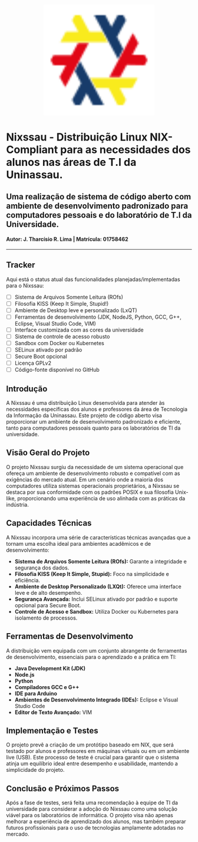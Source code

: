 <p align="center">
  <img width="300" height="300" src="logo.svg">
</p>

# Nixssau - Distribuição Linux NIX-Compliant para as necessidades dos alunos nas áreas de T.I da Uninassau.
## Uma realização de sistema de código aberto com ambiente de desenvolvimento padronizado para computadores pessoais e do laboratório de T.I da Universidade.

#### Autor: J. Tharcísio R. Lima | Matrícula: 01758462

---

## Tracker

Aqui está o status atual das funcionalidades planejadas/implementadas para o Nixssau:

- [ ] Sistema de Arquivos Somente Leitura (ROfs)
- [ ] Filosofia KISS (Keep It Simple, Stupid!)
- [ ] Ambiente de Desktop leve e personalizado (LxQT)
- [ ] Ferramentas de desenvolvimento (JDK, NodeJS, Python, GCC, G++, Eclipse, Visual Studio Code, VIM)
- [ ] Interface customizada com as cores da universidade
- [ ] Sistema de controle de acesso robusto
- [ ] Sandbox com Docker ou Kubernetes
- [ ] SELinux ativado por padrão
- [ ] Secure Boot opcional
- [ ] Licença GPLv2
- [ ] Código-fonte disponível no GitHub

## Introdução

A Nixssau é uma distribuição Linux desenvolvida para atender às necessidades específicas dos alunos e professores da área de Tecnologia da Informação da Uninassau. Este projeto de código aberto visa proporcionar um ambiente de desenvolvimento padronizado e eficiente, tanto para computadores pessoais quanto para os laboratórios de TI da universidade.

## Visão Geral do Projeto

O projeto Nixssau surgiu da necessidade de um sistema operacional que ofereça um ambiente de desenvolvimento robusto e compatível com as exigências do mercado atual. Em um cenário onde a maioria dos computadores utiliza sistemas operacionais proprietários, a Nixssau se destaca por sua conformidade com os padrões POSIX e sua filosofia Unix-like, proporcionando uma experiência de uso alinhada com as práticas da indústria.

## Capacidades Técnicas

A Nixssau incorpora uma série de características técnicas avançadas que a tornam uma escolha ideal para ambientes acadêmicos e de desenvolvimento:

- **Sistema de Arquivos Somente Leitura (ROfs):** Garante a integridade e segurança dos dados.
- **Filosofia KISS (Keep It Simple, Stupid):** Foco na simplicidade e eficiência.
- **Ambiente de Desktop Personalizado (LXQt):** Oferece uma interface leve e de alto desempenho.
- **Segurança Avançada:** Inclui SELinux ativado por padrão e suporte opcional para Secure Boot.
- **Controle de Acesso e Sandbox:** Utiliza Docker ou Kubernetes para isolamento de processos.

## Ferramentas de Desenvolvimento

A distribuição vem equipada com um conjunto abrangente de ferramentas de desenvolvimento, essenciais para o aprendizado e a prática em TI:

- **Java Development Kit (JDK)**
- **Node.js**
- **Python**
- **Compiladores GCC e G++**
- **IDE para Arduino**
- **Ambientes de Desenvolvimento Integrado (IDEs):** Eclipse e Visual Studio Code
- **Editor de Texto Avançado:** VIM

## Implementação e Testes

O projeto prevê a criação de um protótipo baseado em NIX, que será testado por alunos e professores em máquinas virtuais ou em um ambiente live (USB). Este processo de teste é crucial para garantir que o sistema atinja um equilíbrio ideal entre desempenho e usabilidade, mantendo a simplicidade do projeto.

## Conclusão e Próximos Passos

Após a fase de testes, será feita uma recomendação à equipe de TI da universidade para considerar a adoção do Nixssau como uma solução viável para os laboratórios de informática. O projeto visa não apenas melhorar a experiência de aprendizado dos alunos, mas também preparar futuros profissionais para o uso de tecnologias amplamente adotadas no mercado.
